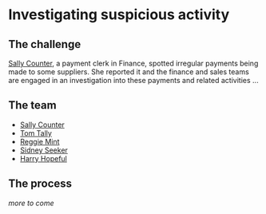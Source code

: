 <!-- SPDX-License-Identifier: CC-BY-4.0 -->
<!-- Copyright Contributors to the ODPi Data Governance project. -->

# Investigating suspicious activity

## The challenge

[Sally Counter](../../personas/sally-counter.md),
a payment clerk in Finance, spotted irregular payments
being made to some suppliers.
She reported it and the finance and sales teams are engaged
in an investigation into these payments and related activities ...

## The team

* [Sally Counter](../../personas/sally-counter.md)
* [Tom Tally](../../personas/tom-tally.md)
* [Reggie Mint](../../personas/robbie-records.md)
* [Sidney Seeker](../../personas/sidney-seeker.md)
* [Harry Hopeful](../../personas/harry-hopeful.md)

## The process

 *more to come*
